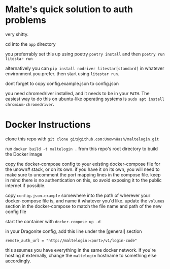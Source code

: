 # Malte's quick solution to auth problems

very shitty.

cd into the `app` directory

you preferrably set this up using poetry `poetry install` and then `poetry run litestar run`

alternatively you can `pip install nodriver litestar[standard]` in whatever environment you prefer. 
then start using `litestar run`.

dont forget to copy config.example.json to config.json

you need chromedriver installed, and it needs to be in your `PATH`.
The easiest way to do this on ubuntu-like operating systems is `sudo apt install chromium-chromedriver`.


# Docker Instructions

clone this repo with `git clone git@github.com:UnownHash/maltelogin.git`

run `docker build -t maltelogin .` from this repo's root directory to build the Docker image

copy the docker-compose config to your existing docker-compose file for the unown# stack, or on its own.
if you have it on its own, you will need to make sure to uncomment the port mapping lines in the compose file. 
keep in mind there is no authentication on this, so avoid exposing it to the public internet if possible. 

copy `config.json.example` somewhere into the path of wherever your docker-compose file is, and name it whatever you'd like.
update the `volumes` section in the docker-compose to match the file name and path of the new config file

start the container with `docker-compose up -d`

in your Dragonite config, add this line under the [general] section

`remote_auth_url = "http://maltelogin:<port>/v1/login-code"`

this assumes you have everything in the same docker network. if you're hosting it externally, change the `maltelogin` hostname to
something else accordingly.